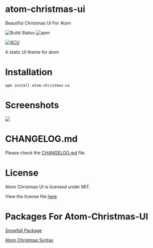 # atom-christmas-ui
Beautiful Christmas UI For Atom

![Build Status](https://img.shields.io/travis/atom-material/atom-material-ui.svg?style=flat-square)
![apm](https://camo.githubusercontent.com/d198b3cfff8a754fc8d03285aa080a26431cc8a6/68747470733a2f2f696d672e736869656c64732e696f2f61706d2f762f61746f6d2d6d6174657269616c2d75692e7376673f7374796c653d666c61742d737175617265)

[![ACU](https://image.ibb.co/mJhkeG/687474703a2f2f692e696d6775722e636f6d2f37433248326d772e706e67.png)](https://atom.io/themes/atom-christmas-ui)


A static UI theme for atom

# Installation

```shell
apm install atom-christmas-ui
```

# Screenshots

![](https://image.ibb.co/ckDr4G/Ads_z.png)

# CHANGELOG.md

Please check the [CHANGELOG.md](https://github.com/blacknbunny/atom-christmas-ui/blob/master/CHANGELOG.md) file.

# License
Atom Christmas UI is licensed under MIT.

View the license file [here](https://github.com/blacknbunny/atom-christmas-ui/blob/master/LICENSE)

# Packages For Atom-Christmas-UI

[Snowfall Package](https://atom.io/packages/snowfall)

[Atom Christmas Syntax](https://atom.io/themes/atom-christmas-syntax)
